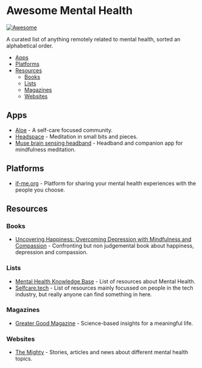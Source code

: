 # Awesome Mental Health
[![Awesome](https://cdn.rawgit.com/sindresorhus/awesome/d7305f38d29fed78fa85652e3a63e154dd8e8829/media/badge.svg)](https://github.com/sindresorhus/awesome)

A curated list of anything remotely related to mental health, sorted an alphabetical order.

- [Apps](#apps)
- [Platforms](#platforms)
- [Resources](#resources)
	- [Books](#books)
    - [Lists](#lists)
    - [Magazines](#magazines)
    - [Websites](#websites)

## Apps
* [Aloe](https://aloe.club) - A self-care focused community.
* [Headspace](https://www.headspace.com/) - Meditation in small bits and pieces.
* [Muse brain sensing headband](http://www.choosemuse.com/) - Headband and companion app for mindfulness meditation.

## Platforms
* [if-me.org](https://www.if-me.org/) - Platform for sharing your mental health experiences with the people you choose.

## Resources

### Books
* [Uncovering Happiness: Overcoming Depression with Mindfulness and Compassion](https://books.google.com/books?id=99OcDQAAQBAJ) - Confronting but non judgemental book about happiness, depression and compassion.

### Lists
* [Mental Health Knowledge Base](https://mhwkb.github.io/) - List of resources about Mental Health.
* [Selfcare.tech](http://selfcare.tech/) - List of resources mainly focussed on people in the tech industry, but really anyone can find something in here.

### Magazines
* [Greater Good Magazine](https://greatergood.berkeley.edu/) - Science-based insights for a meaningful life.

### Websites
* [The Mighty](https://themighty.com) - Stories, articles and news about different mental health topics.